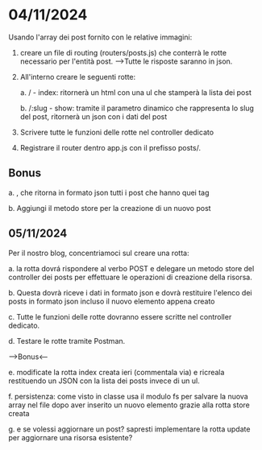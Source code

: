 
# 04/11/2024

Usando l'array dei post fornito con le relative immagini:

1. creare un file di routing (routers/posts.js) che conterrà le rotte necessario per l'entità post.
    -->Tutte le risposte saranno in json.

2. All'interno creare le seguenti rotte:

    a. / - index: ritornerà un html con una ul che stamperà la lista dei post

    b. /:slug - show: tramite il parametro dinamico che rappresenta lo slug del post, ritornerà un json con i dati del post


3. Scrivere tutte le funzioni delle rotte nel controller dedicato

4. Registrare il router dentro app.js con il prefisso posts/.



## Bonus
a. 
, che ritorna in formato json tutti i post che hanno quei tag

b. Aggiungi il metodo store per la creazione di un nuovo post


## 05/11/2024

Per il nostro blog, concentriamoci sul creare una rotta:

a. la rotta dovrá rispondere al verbo POST e delegare un metodo store del controller dei posts per effettuare le operazioni di creazione della risorsa.

b. Questa dovrà riceve i dati in formato json e dovrà restituire l'elenco dei posts in formato json incluso il nuovo elemento appena creato

c. Tutte le funzioni delle rotte dovranno essere scritte nel controller dedicato.

d. Testare le rotte tramite Postman.


-->Bonus<--

e. modificate la rotta index creata ieri (commentala via) e ricreala restituendo un JSON con la lista dei posts invece di un ul.

f. persistenza: come visto in classe usa il modulo fs per salvare la nuova array nel file dopo aver inserito un nuovo elemento grazie alla rotta store creata

g. e se volessi aggiornare un post? sapresti implementare la rotta update per aggiornare una risorsa esistente?